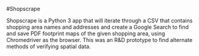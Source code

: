 #Shopscrape

Shopscrape is a Python 3 app that will iterate through a CSV that contains shopping area names and addresses and create a Google Search to find and save PDF footprint maps of the given shopping area, using Chromedriver as the browser. This was an R&D prototype to find alternate methods of verifying spatial data.
